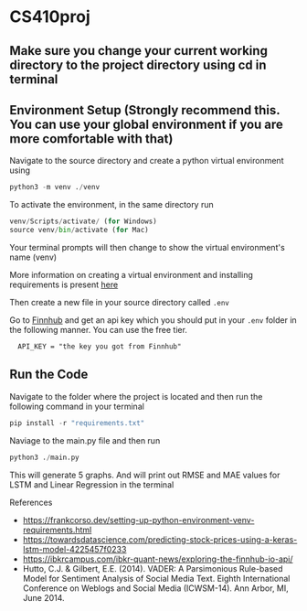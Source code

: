 # CS410proj

##   Make sure you change your current working directory to the project directory using cd in terminal

## Environment Setup (Strongly recommend this. You can use your global environment if you are more comfortable with that)
   Navigate to the source directory and create a python virtual environment using
   
   ~~~python
   python3 -m venv ./venv
   ~~~

  To activate the environment, in the same directory run

  ~~~python
  venv/Scripts/activate/ (for Windows)
  source venv/bin/activate (for Mac)

  ~~~
Your terminal prompts will then change to show the virtual environment's name (venv)

More information on creating a virtual environment and installing requirements is present [here](https://frankcorso.dev/setting-up-python-environment-venv-requirements.html) 
  
  Then create a new file in your source directory called ` .env `

  Go to [Finnhub](https://finnhub.io/register) and get an api key which you should put in your ` .env ` folder in the following manner. You can use the free tier. 

  ~~~
    API_KEY = "the key you got from Finnhub"
  ~~~

## Run the Code
   Navigate to the folder where the project is located and then run the following command in your terminal

   ~~~python
   pip install -r "requirements.txt"
   ~~~

   Naviage to the main.py file and then run 

   ~~~python
   python3 ./main.py
   ~~~
This will generate 5 graphs. And will print out RMSE and MAE values for LSTM and Linear Regression in the terminal


References 
   - https://frankcorso.dev/setting-up-python-environment-venv-requirements.html
   - https://towardsdatascience.com/predicting-stock-prices-using-a-keras-lstm-model-4225457f0233
   - https://ibkrcampus.com/ibkr-quant-news/exploring-the-finnhub-io-api/
   - Hutto, C.J. & Gilbert, E.E. (2014). VADER: A Parsimonious Rule-based Model for Sentiment Analysis of Social Media Text. Eighth International Conference on Weblogs and Social       Media (ICWSM-14). Ann Arbor, MI, June 2014.
